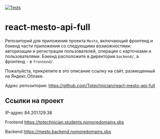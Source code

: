 [![Tests](https://github.com/Tptechnician/react-mesto-api-full/actions/workflows/tests.yml/badge.svg)](https://github.com/Tptechnician/react-mesto-api-full/actions/workflows/tests.yml)
# react-mesto-api-full
Репозиторий для приложения проекта `Mesto`, включающий фронтенд и бэкенд части приложения со следующими возможностями: авторизации и регистрации пользователей, операции с карточками и пользователями. Бэкенд расположите в директории `backend/`, а фронтенд - в `frontend/`. 
  
Пожалуйста, прикрепите в это описание ссылку на сайт, размещенный на Яндекс.Облаке.

Адрес репозитория: https://github.com/Tptechnician/react-mesto-api-full

## Ссылки на проект

IP-адрес 84.201.129.38

Frontend https://tptechnician.students.nomoredomains.sbs

Backend https://mesto.backend.nomoredomains.sbs
